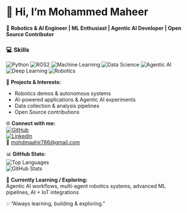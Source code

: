 # 👋 Hi, I’m Mohammed Maheer

🤖 **Robotics & AI Engineer | ML Enthusiast | Agentic AI Developer | Open Source Contributor**  

### 💻 Skills
![Python](https://img.shields.io/badge/Python-3670A0?style=for-the-badge&logo=python&logoColor=ffdd54)
![ROS2](https://img.shields.io/badge/ROS2-22314E?style=for-the-badge&logo=robotics&logoColor=white)
![Machine Learning](https://img.shields.io/badge/Machine_Learning-F7931E?style=for-the-badge&logo=TensorFlow&logoColor=white)
![Data Science](https://img.shields.io/badge/Data_Science-008080?style=for-the-badge&logo=apache&logoColor=white)
![Agentic AI](https://img.shields.io/badge/Agentic_AI-FF4500?style=for-the-badge)
![Deep Learning](https://img.shields.io/badge/Deep_Learning-FF6F61?style=for-the-badge)
![Robotics](https://img.shields.io/badge/Robotics-4CAF50?style=for-the-badge)

📂 **Projects & Interests:**  
- Robotics demos & autonomous systems  
- AI-powered applications & Agentic AI experiments  
- Data collection & analysis pipelines  
- Open Source contributions  

🌐 **Connect with me:**  
[![GitHub](https://img.shields.io/badge/GitHub-Mohammedmaheer-181717?style=flat-square&logo=github)](https://github.com/Mohammedmaheer)  
[![LinkedIn](https://img.shields.io/badge/LinkedIn-MohammedMaheer-0A66C2?style=flat-square&logo=linkedin)](https://www.linkedin.com/in/mohammedmaheer/)  
📧 mohdmaahir786@gmail.com  

📊 **GitHub Stats:**  
![Top Languages](https://github-readme-stats.vercel.app/api/top-langs/?username=Mohammedmaheer&layout=compact&theme=tokyonight)  
![GitHub Stats](https://github-readme-stats.vercel.app/api?username=Mohammedmaheer&show_icons=true&theme=tokyonight)  

🚀 **Currently Learning / Exploring:**  
Agentic AI workflows, multi-agent robotics systems, advanced ML pipelines, AI + IoT integrations  

💡 “Always learning, building & exploring.”

